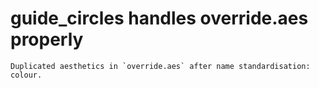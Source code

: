 # guide_circles handles override.aes properly

    Duplicated aesthetics in `override.aes` after name standardisation: colour.

